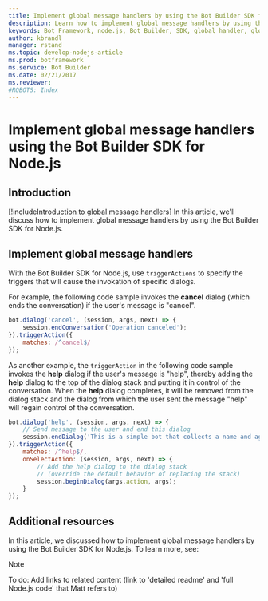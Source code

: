 ```yaml
---
title: Implement global message handlers by using the Bot Builder SDK for Node.js | Microsoft Docs
description: Learn how to implement global message handlers by using the Bot Builder SDK for Node.js.
keywords: Bot Framework, node.js, Bot Builder, SDK, global handler, global message handler, message handler
author: kbrandl
manager: rstand
ms.topic: develop-nodejs-article
ms.prod: botframework
ms.service: Bot Builder
ms.date: 02/21/2017
ms.reviewer:
#ROBOTS: Index
---
```


# Implement global message handlers using the Bot Builder SDK for Node.js

<!--
> [!div class="op_single_selector"]
> * [.NET](bot-framework-dotnet-howto-global-handlers.md)
> * [Node.js](bot-framework-nodejs-howto-global-handlers.md)
>
-->

## Introduction

[!include[Introduction to global message handlers](../includes/snippet-global-handlers-intro.md)]
In this article, we'll discuss how to implement global message handlers by using the Bot Builder SDK for Node.js. 

## Implement global message handlers

With the Bot Builder SDK for Node.js, use `triggerActions` to specify the triggers that will cause the 
invokation of specific dialogs. 

For example, the following code sample invokes the **cancel** dialog (which ends the conversation) 
if the user's message is "cancel".

```javascript
bot.dialog('cancel', (session, args, next) => {
    session.endConversation('Operation canceled');
}).triggerAction({
    matches: /^cancel$/
});
```

As another example, the `triggerAction` in the following code sample invokes the **help** dialog 
if the user's message is "help", thereby adding the **help** dialog to the top of the dialog stack and 
putting it in control of the conversation. When the **help** dialog completes, it will be removed from 
the dialog stack and the dialog from which the user sent the message "help" will regain control of the conversation.

```javascript
bot.dialog('help', (session, args, next) => {
    // Send message to the user and end this dialog
    session.endDialog('This is a simple bot that collects a name and age.');
}).triggerAction({
    matches: /^help$/,
    onSelectAction: (session, args, next) => {
        // Add the help dialog to the dialog stack 
        // (override the default behavior of replacing the stack)
        session.beginDialog(args.action, args);
    }
});
```

## Additional resources

In this article, we discussed how to implement global message handlers by using the Bot Builder SDK for Node.js. 
To learn more, see:

> [!NOTE]
> To do: Add links to related content (link to 'detailed readme' and 'full Node.js code' that Matt refers to)